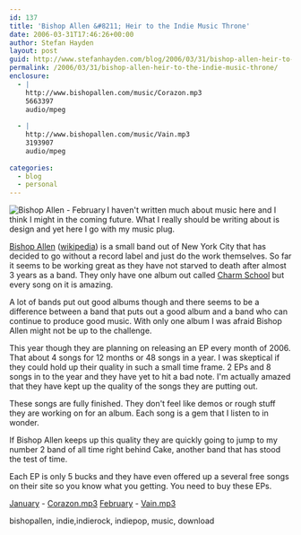 ```yaml
---
id: 137
title: 'Bishop Allen &#8211; Heir to the Indie Music Throne'
date: 2006-03-31T17:46:26+00:00
author: Stefan Hayden
layout: post
guid: http://www.stefanhayden.com/blog/2006/03/31/bishop-allen-heir-to-the-indie-music-throne/
permalink: /2006/03/31/bishop-allen-heir-to-the-indie-music-throne/
enclosure:
  - |
    http://www.bishopallen.com/music/Corazon.mp3
    5663397
    audio/mpeg
    
  - |
    http://www.bishopallen.com/music/Vain.mp3
    3193907
    audio/mpeg
    
categories:
  - blog
  - personal
---
```

<img align="left" title="Bishop Allen - February" id="image136" alt="Bishop Allen - February" src="http://www.stefanhayden.com/blog/wp-content/uploads/2006/03/february_cover200.thumbnail.gif" />I haven't written much about music here and I think I might in the coming future. What I really should be writing about is design and yet here I go with my music plug.

<a href="http://www.bishopallen.com/buy_charmschool.php">Bishop Allen</a> (<a href="http://en.wikipedia.org/wiki/Bishop_Allen">wikipedia</a>) is a small band out of New York City that has decided to go without a record label and just do the work themselves. So far it seems to be working great as they have not starved to death after almost 3 years as a band. They only have one album out called <a href="http://www.bishopallen.com/buy_charmschool.php">Charm School</a> but every song on it is amazing.

A lot of bands put out good albums though and there seems to be a difference between a band that puts out a good album and a band who can continue to produce good music. With only one album I was afraid Bishop Allen might not be up to the challenge.

This year though they are planning on releasing an EP every month of 2006. That about 4 songs for 12 months or 48 songs in a year. I was skeptical if they could hold up their quality in such a small time frame. 2 EPs and 8 songs in to the year and they have yet to hit a bad note. I'm actually amazed that they have kept up the quality of the songs they are putting out.

These songs are fully finished. They don't feel like demos or rough stuff they are working on for an album. Each song is a gem that I listen to in wonder.

If Bishop Allen keeps up this quality they are quickly going to jump to my number 2 band of all time right behind Cake, another band that has stood the test of time.

Each EP is only 5 bucks and they have even offered up a several free songs on their site so you know what you getting. You need to buy these EPs.

<a href="http://www.bishopallen.com/buy_january.php"> January</a> - <a href="http://www.bishopallen.com/music/Corazon.mp3">Corazon.mp3</a>
<a href="http://www.bishopallen.com/buy_february.php"> February</a> - <a href="http://www.bishopallen.com/music/Vain.mp3">Vain.mp3</a>

<tags>bishopallen, indie,indierock, indiepop, music, download</tags>
